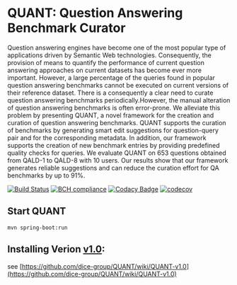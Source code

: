 # QUANT: Question Answering Benchmark Curator
Question answering engines have become one of the most popular type of applications driven by Semantic Web technologies. Consequently, the provision of means to quantify the performance of current question answering approaches on current datasets has become ever more important. However, a large percentage of the queries found in popular question answering benchmarks cannot be executed on current versions of their reference dataset. There is a consequently a clear need to curate question answering benchmarks periodically.However, the manual  alteration of question answering benchmarks is often error-prone. We alleviate this problem by presenting QUANT, a novel framework for the creation and curation of question answering benchmarks. QUANT supports the curation of benchmarks by generating smart edit suggestions for question-query pair and for the corresponding metadata. In addition, our framework supports the creation of new benchmark entries by providing predefined quality checks for queries. We evaluate QUANT on 653 questions obtained from QALD-1 to QALD-8 with 10 users. Our results show that our framework generates reliable suggestions and can reduce the curation effort for QA benchmarks by up to 91%.


[![Build Status](https://travis-ci.org/dice-group/QUANT.svg?branch=development)](https://travis-ci.org/dice-group/QUANT)
[![BCH compliance](https://bettercodehub.com/edge/badge/dice-group/QUANT?branch=development)](https://bettercodehub.com/results/dice-group/QUANT)
[![Codacy Badge](https://api.codacy.com/project/badge/Grade/f8a738a15b894bfd851f052673567ce8)](https://www.codacy.com/app/lukasbluebaumb94/QUANT?utm_source=github.com&amp;utm_medium=referral&amp;utm_content=dice-group/QUANT&amp;utm_campaign=Badge_Grade)
[![codecov](https://codecov.io/gh/dice-group/QUANT/branch/development/graph/badge.svg)](https://codecov.io/gh/dice-group/QUANT)

## Start QUANT
```
mvn spring-boot:run
```

## Installing Verion [v1.0](https://github.com/dice-group/QUANT/releases/tag/v1.0):
see [https://github.com/dice-group/QUANT/wiki/QUANT-v1.0](https://github.com/dice-group/QUANT/wiki/QUANT-v1.0)
